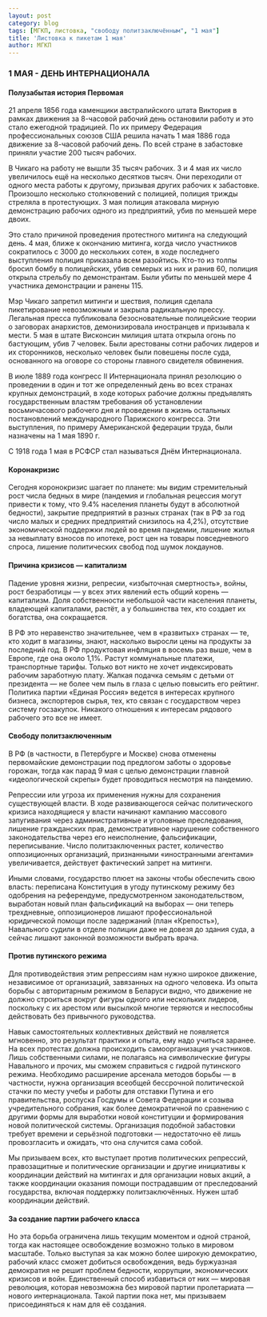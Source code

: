 ```yaml
---
layout: post
category: blog
tags: [МГКП, листовка, "свободу политзаключённым", "1 мая"]
title: 'Листовка к пикетам 1 мая'
author: МГКП
---
```


### 1 МАЯ - ДЕНЬ ИНТЕРНАЦИОНАЛА

#### Полузабытая история Первомая

21 апреля 1856 года каменщики австралийского штата Виктория в рамках движения за 8-часовой рабочий день остановили работу и это стало ежегодной традицией. По их примеру Федерация профессиональных союзов США решила начать 1 мая 1886 года движение за 8-часовой рабочий день. По всей стране в забастовке приняли участие 200 тысяч рабочих.

В Чикаго на работу не вышли 35 тысяч рабочих. 3 и 4 мая их число увеличилось ещё на несколько десятков тысяч. Они переходили от одного места работы к другому, призывая других рабочих к забастовке. Произошло несколько столкновений с полицией, полиция трижды стреляла в протестующих. 3 мая полиция атаковала мирную демонстрацию рабочих одного из предприятий, убив по меньшей мере двоих.

Это стало причиной проведения протестного митинга на следующий день. 4 мая, ближе к окончанию митинга, когда число участников сократилось с 3000 до нескольких сотен, в ходе последнего выступления полиция приказала всем разойтись. Кто-то из толпы бросил бомбу в полицейских, убив семерых из них и ранив 60, полиция открыла стрельбу по демонстрантам. Были убиты по меньшей мере 4 участника демонстрации и ранены 115.

Мэр Чикаго запретил митинги и шествия, полиция сделала пикетирование невозможным и закрыла радикальную прессу. Легальная пресса публиковала безосновательные полицейские теории о заговорах анархистов, демонизировала иностранцев и призывала к мести. 5 мая в штате Висконсин милиция штата открыла огонь по бастующим, убив 7 человек. Были арестованы сотни рабочих лидеров и их сторонников, несколько человек были повешены после суда, основанного на оговоре со стороны главного свидетеля обвинения.

В июле 1889 года конгресс II Интернационала принял резолюцию о проведении в один и тот же определенный день во всех странах крупных демонстраций, в ходе которых рабочие должны предъявлять государственным властям требования об установлении восьмичасового рабочего дня и проведении в жизнь остальных постановлений международного Парижского конгресса. Эти выступления, по примеру Американской федерации труда, были назначены на 1 мая 1890 г.

С 1918 года 1 мая в РСФСР стал называться Днём Интернационала.

#### Коронакризис

Сегодня коронокризис шагает по планете: мы видим стремительный рост числа бедных в мире (пандемия и глобальная рецессия могут привести к тому, что 9.4% населения планеты будут в абсолютной бедности), закрытие предприятий в разных странах (так в РФ за год число малых и средних предприятий снизилось на 4,2%), отсутствие экономической поддержки людей во время пандемии, лишение жилья за невыплату взносов по ипотеке, рост цен на товары повседневного спроса, лишение политических свобод под шумок локдаунов.

#### Причина кризисов — капитализм

Падение уровня жизни, репресии, «избыточная смертность», войны, рост безработицы — у всех этих явлений есть общий корень — капитализм. Доля собственности небольшой части населения планеты, владеющей капиталами, растёт, а у большинства тех, кто создает их богатства, она сокращается.

В РФ это неравенство значительнее, чем в «развитых» странах — те, кто ходит в магазины, знают, насколько выросли цены на продукты за последний год. В РФ продуктовая инфляция в восемь раз выше, чем в Европе, где она около 1,1%. Растут коммунальные платежи, транспортные тарифы. Только вот никто не хочет индексировать рабочим заработную плату. Жалкая подачка семьям с детьми от президента — не более чем пыль в глаза с целью повысить его рейтинг. Политика партии «Единая Россия» ведется в интересах крупного бизнеса, экспортеров сырья, тех, кто связан с государством через систему госзакупок. Никакого отношения к интересам рядового рабочего это все не имеет.

#### Свободу политзаключенным

В РФ (в частности, в Петербурге и Москве) снова отменены первомайские демонстрации под предлогом заботы о здоровье горожан, тогда как парад 9 мая с целью демонстрации главной «идеологической скрепы» будет проводиться несмотря на пандемию.

Репрессии или угроза их применения нужны для сохранения существующей власти. В ходе развивающегося сейчас политического кризиса находящиеся у власти начинают кампанию массового запугивания через административные и уголовные преследования, лишение гражданских прав, демонстративное нарушение собственного законодательства через его неисполнение, фальсификации, переписывание. Число политзаключенных растет, количество оппозиционных организаций, признанными «иностранными агентами» увеличивается, действует фактический запрет на митинги.

Иными словами, государство плюет на законы чтобы обеспечить свою власть: переписана Конституция в угоду путинскому режиму без одобрения на референдуме, предусмотренном законодательством, выработан новый план фальсификаций на выборах — они теперь трехдневные, оппозиционеров лишают профессиональной юридической помощи после задержаний (план «Крепость»), Навального судили в отделе полиции даже не довезя до здания суда, а сейчас лишают законной возможности выбрать врача.

#### Против путинского режима

Для противодействия этим репрессиям нам нужно широкое движение, независимое от организаций, завязанных на одного человека. Из опыта борьбы с авторитарным режимом в Беларуси видно, что движение не должно строиться вокруг фигуры одного или нескольких лидеров, поскольку с их арестом или высылкой многие теряются и неспособны действовать без привычного руководства.

Навык самостоятельных коллективных действий не появляется мгновенно, это результат практики и опыта, ему надо учиться заранее. На всех протестах должна происходить самоорганизация участников. Лишь собственными силами, не полагаясь на символические фигуры Навального и прочих, мы сможем справиться с гидрой путинского режима. Необходимо расширение арсенала методов борьбы — в частности, нужна организация всеобщей бессрочной политической стачки по месту учебы и работы для отставки Путина и его правительства, роспуска Госдумы и Совета Федерации и созыва учредительного собрания, как более демократичной по сравнению с другими формы для выработки новой конституции и формирования новой политической системы. Организация подобной забастовки требует времени и серьёзной подготовки — недостаточно её лишь провозгласить и ожидать, что она случится сама собой.

Мы призываем всех, кто выступает против политических репрессий, правозащитные и политические организации и другие инициативы к координации действий на митингах и для организации новых акций, а также координации оказания помощи пострадавшим от преследований государства, включая поддержку политзаключённых. Нужен штаб координации действий.

#### За создание партии рабочего класса

Но эта борьба ограничена лишь текущим моментом и одной страной, тогда как настоящее освобождение возможно только в мировом масштабе. Только выступая за как можно более широкую демократию, рабочий класс сможет добиться освобождения, ведь буржуазная демократия не решит проблем бедности, коррупции, экономических кризисов и войн. Единственный способ избавиться от них — мировая революция, которая невозможна без мировой партии пролетариата — нового интернационала. Такой партии пока нет, мы призываем присоединяться к нам для её создания.
